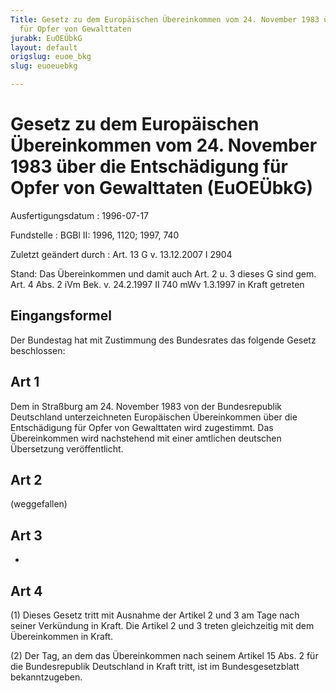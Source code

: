```yaml
---
Title: Gesetz zu dem Europäischen Übereinkommen vom 24. November 1983 über die Entschädigung
  für Opfer von Gewalttaten
jurabk: EuOEÜbkG
layout: default
origslug: euoe_bkg
slug: euoeuebkg

---
```


# Gesetz zu dem Europäischen Übereinkommen vom 24. November 1983 über die Entschädigung für Opfer von Gewalttaten (EuOEÜbkG)

Ausfertigungsdatum
:   1996-07-17

Fundstelle
:   BGBl II: 1996, 1120; 1997, 740

Zuletzt geändert durch
:   Art. 13 G v. 13.12.2007 I 2904

Stand: Das Übereinkommen und damit auch Art. 2 u. 3 dieses G sind gem. Art. 4 Abs. 2 iVm Bek. v. 24.2.1997 II 740 mWv 1.3.1997 in Kraft getreten

## Eingangsformel

Der Bundestag hat mit Zustimmung des Bundesrates das folgende Gesetz
beschlossen:


## Art 1

Dem in Straßburg am 24. November 1983 von der Bundesrepublik
Deutschland unterzeichneten Europäischen Übereinkommen über die
Entschädigung für Opfer von Gewalttaten wird zugestimmt. Das
Übereinkommen wird nachstehend mit einer amtlichen deutschen
Übersetzung veröffentlicht.


## Art 2

(weggefallen)


## Art 3

-


## Art 4

(1) Dieses Gesetz tritt mit Ausnahme der Artikel 2 und 3 am Tage nach
seiner Verkündung in Kraft. Die Artikel 2 und 3 treten gleichzeitig
mit dem Übereinkommen in Kraft.

(2) Der Tag, an dem das Übereinkommen nach seinem Artikel 15 Abs. 2
für die Bundesrepublik Deutschland in Kraft tritt, ist im
Bundesgesetzblatt bekanntzugeben.

